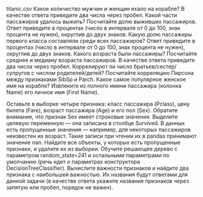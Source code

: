 

titanic.csv
Какое количество мужчин и женщин ехало на корабле? В качестве ответа приведите два числа через пробел.
Какой части пассажиров удалось выжить? Посчитайте долю выживших пассажиров. Ответ приведите в процентах (число в интервале от 0 до 100, знак процента не нужен), округлив до двух знаков.
Какую долю пассажиры первого класса составляли среди всех пассажиров? Ответ приведите в процентах (число в интервале от 0 до 100, знак процента не нужен), округлив до двух знаков.
Какого возраста были пассажиры? Посчитайте среднее и медиану возраста пассажиров. В качестве ответа приведите два числа через пробел.
Коррелируют ли число братьев/сестер/супругов с числом родителей/детей? Посчитайте корреляцию Пирсона между признаками SibSp и Parch.
Какое самое популярное женское имя на корабле? Извлеките из полного имени пассажира (колонка Name) его личное имя (First Name). 



Оставьте в выборке четыре признака: класс пассажира (Pclass), цену билета (Fare), возраст пассажира (Age) и его пол (Sex).
Обратите внимание, что признак Sex имеет строковые значения.
Выделите целевую переменную — она записана в столбце Survived.
В данных есть пропущенные значения — например, для некоторых пассажиров неизвестен их возраст. Такие записи при чтении их в pandas принимают значение nan. Найдите все объекты, у которых есть пропущенные признаки, и удалите их из выборки.
Обучите решающее дерево с параметром random_state=241 и остальными параметрами по умолчанию (речь идет о параметрах конструктора DecisionTreeСlassifier).
Вычислите важности признаков и найдите два признака с наибольшей важностью. Их названия будут ответами для данной задачи (в качестве ответа укажите названия признаков через запятую или пробел, порядок не важен).
